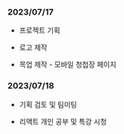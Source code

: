 ### 2023/07/17

- 프로젝트 기획

- 로고 제작

- 목업 제작 - 모바일 청첩장 페이지 



### 2023/07/18

- 기획 검토 및 팀미팅

- 리액트 개인 공부 및 특강 시청
